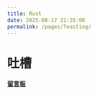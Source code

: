 ```yaml
---
title: Rust
date: 2025-08-17 21:35:00
permalink: /pages/Teasting/
---
```


# 吐槽

**[留言板](/message-board)** 